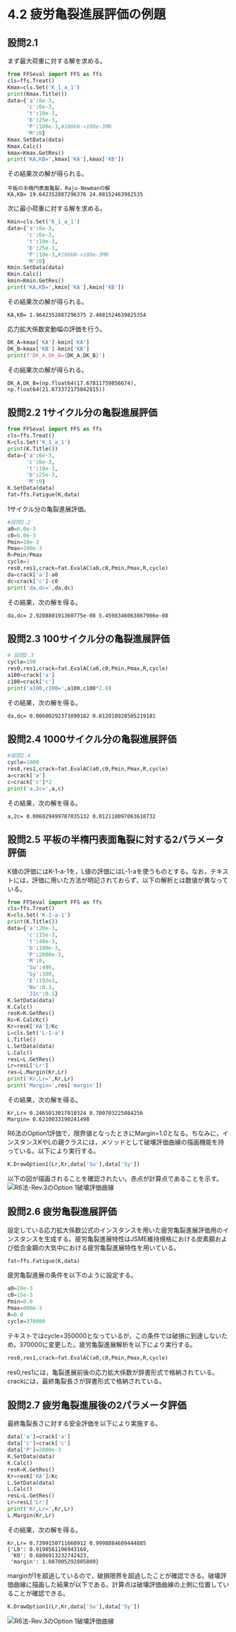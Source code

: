 # 4.2 疲労亀裂進展評価の例題
## 設問2.1
まず最大荷重に対する解を求める。
```python
from FFSeval import FFS as ffs
cls=ffs.Treat()
Kmax=cls.Set('K_1_a_1')
print(Kmax.Title())
data={'a':6e-3,
      'c':6e-3,
      't':10e-3,
      'b':25e-3,
      'P':100e-3,#100kN->100e-3MN
      'M':0}
Kmax.SetData(data)
Kmax.Calc()
kmax=Kmax.GetRes()
print('KA,KB=',kmax['KA'],kmax['KB'])
```
その結果次の解が得られる。
```
平板の半楕円表面亀裂，Raju-Newmanの解
KA,KB= 19.642352887296376 24.08152463982535
```
次に最小荷重に対する解を求める。
```python
Kmin=cls.Set('K_1_a_1')
data={'a':6e-3,
      'c':6e-3,
      't':10e-3,
      'b':25e-3,
      'P':10e-3,#100kN->100e-3MN
      'M':0}
Kmin.SetData(data)
Kmin.Calc()
kmin=Kmin.GetRes()
print('KA,KB=',kmin['KA'],kmin['KB'])
```
その結果次の解が得られる。
```
KA,KB= 1.9642352887296375 2.4081524639825354
```
応力拡大係数変動幅の評価を行う。
```python
DK_A=kmax['KA']-kmin['KA']
DK_B=kmax['KB']-kmin['KB']
print(f'DK_A,DK_B={DK_A,DK_B}')
```
その結果次の解が得られる。
```
DK_A,DK_B=(np.float64(17.67811759856674), np.float64(21.673372175842815))
```

## 設問2.2 1サイクル分の亀裂進展評価
```python
from FFSeval import FFS as ffs
cls=ffs.Treat()
K=cls.Set('K_1_a_1')
print(K.Title())
data={'a':6e-3,
      'c':6e-3,
      't':10e-3,
      'b':25e-3,
      'M':0}
K.SetData(data)
fat=ffs.Fatigue(K,data)
```
1サイクル分の亀裂進展評価。
```python
#設問2.2
a0=6.0e-3
c0=6.0e-3
Pmin=10e-3
Pmax=100e-3
R=Pmin/Pmax
cycle=1
res0,res1,crack=fat.EvalAC(a0,c0,Pmin,Pmax,R,cycle)
da=crack['a']-a0
dc=crack['c']-c0
print('da,dc=',da,dc)
```
その結果，次の解を得る。
```
da,dc= 2.920880191360775e-08 5.4598346063867986e-08
```

## 設問2.3 100サイクル分の亀裂進展評価
```python
# 設問2.3
cycle=100
res0,res1,crack=fat.EvalAC(a0,c0,Pmin,Pmax,R,cycle)
a100=crack['a']
c100=crack['c']
print('a100,c100=',a100,c100*2.0)
```
その結果，次の解を得る。
```
da,dc= 0.00600292373890182 0.012010928505219181
```

## 設問2.4 1000サイクル分の亀裂進展評価
```python
#設問2.4
cycle=1000
res0,res1,crack=fat.EvalAC(a0,c0,Pmin,Pmax,R,cycle)
a=crack['a']
c=crack['c']*2
print('a,2c=',a,c)
```
その結果，次の解を得る。
```
a,2c= 0.006029499787035132 0.012110097063618732
```

## 設問2.5 平板の半楕円表面亀裂に対する2パラメータ評価
K値の評価にはK-1-a-1を，L値の評価にはL-1-aを使うものとする。なお，テキストには，評価に用いた方法が明記されておらず，以下の解析とは数値が異なっている。

```python
from FFSeval import FFS as ffs
cls=ffs.Treat()
K=cls.Set('K-1-a-1')
print(K.Title())
data={'a':20e-3,
      'c':15e-3,
      't':40e-3,
      'b':100e-3,
      'P':2000e-3,
      'M':0,
      'Su':490,
      'Sy':380,
      'E':192e3,
      'Nu':0.3,
      'J1c':0.1}
K.SetData(data)
K.Calc()
resK=K.GetRes()
Kc=K.CalcKc()
Kr=resK['KA']/Kc
L=cls.Set('L-1-a')
L.Title()
L.SetData(data)
L.Calc()
resL=L.GetRes()
Lr=resL['Lr']
res=L.Margin(Kr,Lr)
print('Kr,Lr=',Kr,Lr)
print('Margin=',res['margin'])
```
その結果，次の解を得る。
```
Kr,Lr= 0.2465013017010324 0.700703225084256
Margin= 0.6210033190241498
```
R6法のOption1評価で，限界値となったときにMargin=1.0となる。ちなみに，インスタンスKやLの親クラスには，メソッドとして破壊評価曲線の描画機能を持っている。以下により実行する。
```python
K.DrawOption1(Lr,Kr,data['Su'],data['Sy'])
```
以下の図が描画されることを確認されたい。赤点が計算点であることを示す。
![R6法-Rev.3のOption 1破壊評価曲線](R6.png)


## 設問2.6 疲労亀裂進展評価
設定している応力拡大係数公式のインスタンスを用いた疲労亀裂進展評価用のインスタンスを生成する。疲労亀裂進展特性はJSME維持規格における炭素鋼および低合金鋼の大気中における疲労亀裂進展特性を用いている。
```python
fat=ffs.Fatigue(K,data)
```
疲労亀裂進展の条件を以下のように設定する。
```python
a0=20e-3
c0=15e-3
Pmin=0.0
Pmax=800e-3
R=0.0
cycle=370000
```
テキストではcycle=350000となっているが，この条件では破損に到達しないため，370000に変更した。疲労亀裂進展解析を以下により実行する。
```python
res0,res1,crack=fat.EvalAC(a0,c0,Pmin,Pmax,R,cycle)
```
res0,res1には，亀裂進展前後の応力拡大係数が辞書形式で格納されている。crackには，最終亀裂長さが辞書形式で格納されている。

## 設問2.7 疲労亀裂進展後の2パラメータ評価
最終亀裂長さに対する安全評価を以下により実施する。
```python
data['a']=crack['a']
data['c']=crack['c']
data['P']=2000e-3
K.SetData(data)
K.Calc()
resK=K.GetRes()
Kr=resK['KA']/Kc
L.SetData(data)
L.Calc()
resL=L.GetRes()
Lr=resL['Lr']
print('Kr,Lr=',Kr,Lr)
L.Margin(Kr,Lr)
```
その結果，次の解を得る。
```
Kr,Lr= 0.7399150711660912 0.9998884609444885
{'L0': 0.9198561106943169,
 'K0': 0.6806913232742423,
 'margin': 1.087005292805809}
```
 marginが1を超過しているので，破損限界を超過したことが確認できる。破壊評価曲線に描画した結果が以下である。計算点は破壊評価曲線の上側に位置していることが確認できる。
```python
K.DrawOption1(Lr,Kr,data['Su'],data['Sy'])
```
 ![R6法-Rev.3のOption 1破壊評価曲線](R6_2.png)




